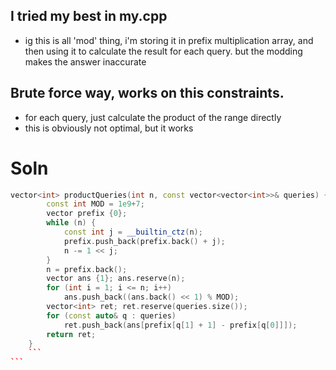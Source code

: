 ## I tried my best in my.cpp

- ig this is all 'mod' thing, i'm storing it in prefix multiplication array, and then using it to calculate the result for each query. but the modding makes the answer inaccurate

## Brute force way, works on this constraints.

- for each query, just calculate the product of the range directly
- this is obviously not optimal, but it works

# Soln

````cpp
vector<int> productQueries(int n, const vector<vector<int>>& queries) {
        const int MOD = 1e9+7;
        vector prefix {0};
        while (n) {
            const int j = __builtin_ctz(n);
            prefix.push_back(prefix.back() + j);
            n -= 1 << j;
        }
        n = prefix.back();
        vector ans {1}; ans.reserve(n);
        for (int i = 1; i <= n; i++)
            ans.push_back((ans.back() << 1) % MOD);
        vector<int> ret; ret.reserve(queries.size());
        for (const auto& q : queries)
            ret.push_back(ans[prefix[q[1] + 1] - prefix[q[0]]]);
        return ret;
    }
    ```
```
